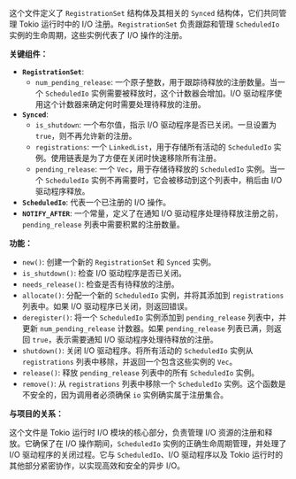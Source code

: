 这个文件定义了 `RegistrationSet` 结构体及其相关的 `Synced` 结构体，它们共同管理 Tokio 运行时中的 I/O 注册。`RegistrationSet` 负责跟踪和管理 `ScheduledIo` 实例的生命周期，这些实例代表了 I/O 操作的注册。

**关键组件：**

*   **`RegistrationSet`**:
    *   `num_pending_release`:  一个原子整数，用于跟踪待释放的注册数量。当一个 `ScheduledIo` 实例需要被释放时，这个计数器会增加。I/O 驱动程序使用这个计数器来确定何时需要处理待释放的注册。
*   **`Synced`**:
    *   `is_shutdown`:  一个布尔值，指示 I/O 驱动程序是否已关闭。一旦设置为 `true`，则不再允许新的注册。
    *   `registrations`:  一个 `LinkedList`，用于存储所有活动的 `ScheduledIo` 实例。使用链表是为了方便在关闭时快速移除所有注册。
    *   `pending_release`:  一个 `Vec`，用于存储待释放的 `ScheduledIo` 实例。当一个 `ScheduledIo` 实例不再需要时，它会被移动到这个列表中，稍后由 I/O 驱动程序释放。
*   **`ScheduledIo`**:  代表一个已注册的 I/O 操作。
*   **`NOTIFY_AFTER`**:  一个常量，定义了在通知 I/O 驱动程序处理待释放注册之前，`pending_release` 列表中需要积累的注册数量。

**功能：**

*   `new()`:  创建一个新的 `RegistrationSet` 和 `Synced` 实例。
*   `is_shutdown()`:  检查 I/O 驱动程序是否已关闭。
*   `needs_release()`:  检查是否有待释放的注册。
*   `allocate()`:  分配一个新的 `ScheduledIo` 实例，并将其添加到 `registrations` 列表中。如果 I/O 驱动程序已关闭，则返回错误。
*   `deregister()`:  将一个 `ScheduledIo` 实例添加到 `pending_release` 列表中，并更新 `num_pending_release` 计数器。如果 `pending_release` 列表已满，则返回 `true`，表示需要通知 I/O 驱动程序处理待释放的注册。
*   `shutdown()`:  关闭 I/O 驱动程序。将所有活动的 `ScheduledIo` 实例从 `registrations` 列表中移除，并返回一个包含这些实例的 `Vec`。
*   `release()`:  释放 `pending_release` 列表中的所有 `ScheduledIo` 实例。
*   `remove()`:  从 `registrations` 列表中移除一个 `ScheduledIo` 实例。这个函数是不安全的，因为调用者必须确保 `io` 实例确实属于注册集合。

**与项目的关系：**

这个文件是 Tokio 运行时 I/O 模块的核心部分，负责管理 I/O 资源的注册和释放。它确保了在 I/O 操作期间，`ScheduledIo` 实例的正确生命周期管理，并处理了 I/O 驱动程序的关闭过程。它与 `ScheduledIo`、I/O 驱动程序以及 Tokio 运行时的其他部分紧密协作，以实现高效和安全的异步 I/O。
